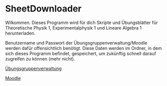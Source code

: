 # SheetDownloader
Wilkommen. Dieses Programm wird für dich Skripte und Übungsblätter
für Theoretische Physik 1, Experimentalphysik 1 und Lineare Algebra 1
herunterladen.

Benutzername und Passwort der Übungsgruppenverwaltung/Moodle
werden dafür offensichtlich benötigt. Diese Daten werden im
Ordner, in dem sich dieses Programm befindet, gespeichert,
um zukünftig schnell darauf zugreifen zu können (mehr nicht).

[Übungsgruppenverwaltung](https://uebungen.physik.uni-heidelberg.de/uebungen/)

[Moodle](https://elearning2.uni-heidelberg.de/\n)
